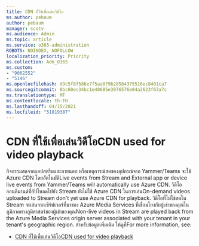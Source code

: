 ```yaml
---
title: CDN ที่ใช้เพื่อเล่นวิดีโอ
ms.author: pebaum
author: pebaum
manager: scotv
ms.audience: Admin
ms.topic: article
ms.service: o365-administration
ROBOTS: NOINDEX, NOFOLLOW
localization_priority: Priority
ms.collection: Adm_O365
ms.custom:
- "9002552"
- "5146"
ms.openlocfilehash: d9c5f8f586e7f5aa079b28584375516ec8401ca7
ms.sourcegitcommit: 8bc60ec34bc1e40685e3976576e04a2623f63a7c
ms.translationtype: MT
ms.contentlocale: th-TH
ms.lasthandoff: 04/15/2021
ms.locfileid: "51819387"
---
```

# <a name="cdn-used-for-video-playback"></a><span data-ttu-id="5c5f8-102">CDN ที่ใช้เพื่อเล่นวิดีโอ</span><span class="sxs-lookup"><span data-stu-id="5c5f8-102">CDN used for video playback</span></span>

<span data-ttu-id="5c5f8-103">กิจกรรมสดจากแอปสตรีมและภายนอก หรือเหตุการณ์สดของอุปกรณ์จาก Yammer/Teams จะใช้ Azure CDN โดยอัตโนมัติ</span><span class="sxs-lookup"><span data-stu-id="5c5f8-103">Live events from Stream and External app or device live events from Yammer/Teams will automatically use Azure CDN.</span></span> <span data-ttu-id="5c5f8-104">วิดีโอออนดีมานด์ที่อัปโหลดไปยัง Stream ยังไม่ใช้ Azure CDN ในการเล่น</span><span class="sxs-lookup"><span data-stu-id="5c5f8-104">On-demand videos uploaded to Stream don't yet use Azure CDN for playback.</span></span> <span data-ttu-id="5c5f8-105">วิดีโอที่ไม่ใช่สดใน Stream จะเล่นจากเซิร์ฟเวอร์ที่มาของ Azure Media Services ที่เชื่อมโยงกับผู้เช่าของคุณในภูมิภาคทางภูมิศาสตร์ของผู้เช่าของคุณ</span><span class="sxs-lookup"><span data-stu-id="5c5f8-105">Non-live videos in Stream are played back from the Azure Media Services origin server associated with your tenant in your tenant's geographic region.</span></span> <span data-ttu-id="5c5f8-106">สำหรับข้อมูลเพิ่มเติม ให้ดูที่</span><span class="sxs-lookup"><span data-stu-id="5c5f8-106">For more information, see:</span></span>

- [<span data-ttu-id="5c5f8-107">CDN ที่ใช้เพื่อเล่นวิดีโอ</span><span class="sxs-lookup"><span data-stu-id="5c5f8-107">CDN used for video playback</span></span>](https://docs.microsoft.com/stream/network-overview#cdn-used-for-video-playback)
